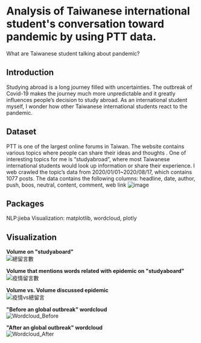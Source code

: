 # Analysis of Taiwanese international student's conversation toward pandemic by using PTT data.
What are Taiwanese student talking about pandemic? 



## Introduction
Studying abroad is a long journey filled with uncertainties. The outbreak of Covid-19 makes the journey much more unpredictable and it greatly influences people’s decision to study abroad. As an international student myself, I wonder how other Taiwanese international students react to the pandemic.

## Dataset
PTT is one of the largest online forums in Taiwan. The website contains various topics where people can share their ideas and thoughts . One of interesting topics for me is “studyabroad”, where most Taiwanese international students would look up information or share their experience.
I web crawled the topic’s data from 2020/01/01~2020/08/17, which contains 1077 posts. The data contains the following columns:
headline, date, author, push, boos, neutral, content, comment, web link
![image](https://user-images.githubusercontent.com/32606310/91281419-a49e6a00-e7ba-11ea-94c9-c075f6c379de.png)

## Packages
NLP:jieba
Visualization: matplotlib, wordcloud, plotly


## Visualization

**Volume on "studyaboard"**<br/>
![總留言數](https://user-images.githubusercontent.com/32606310/91273824-61d79480-e7b0-11ea-994d-ee7cea2135dd.png)<br/>

**Volume that mentions words related with epidemic on "studyaboard"**<br/>
![疫情留言數](https://user-images.githubusercontent.com/32606310/91274066-bc70f080-e7b0-11ea-8963-3129488c8582.png)<br/>

**Volume vs. Volume discussed epidemic** <br/>
![疫情vs總留言](https://user-images.githubusercontent.com/32606310/91279414-06a9a000-e7b8-11ea-91d9-cdc561ba75c5.png)<br/>

**"Before an global outbreak" wordcloud** <br/>
![Wordcloud_Before](https://user-images.githubusercontent.com/32606310/91279556-38bb0200-e7b8-11ea-885b-e0489f6541d6.png)<br/>

**"After an global outbreak" wordcloud** <br/>
![Wordcloud_After](https://user-images.githubusercontent.com/32606310/91279532-3193f400-e7b8-11ea-8a52-b9724dda3aa0.png)<br/>

